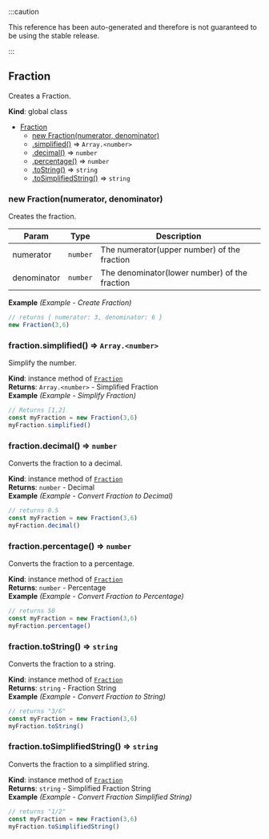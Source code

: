 
:::caution

This reference has been auto-generated and therefore is not guaranteed to be using the stable release.

:::

<a name="Fraction"></a>

## Fraction
Creates a Fraction.

**Kind**: global class  

* [Fraction](#Fraction)
    * [new Fraction(numerator, denominator)](#new_Fraction_new)
    * [.simplified()](#Fraction+simplified) ⇒ <code>Array.&lt;number&gt;</code>
    * [.decimal()](#Fraction+decimal) ⇒ <code>number</code>
    * [.percentage()](#Fraction+percentage) ⇒ <code>number</code>
    * [.toString()](#Fraction+toString) ⇒ <code>string</code>
    * [.toSimplifiedString()](#Fraction+toSimplifiedString) ⇒ <code>string</code>

<a name="new_Fraction_new"></a>

### new Fraction(numerator, denominator)
Creates the fraction.


| Param | Type | Description |
| --- | --- | --- |
| numerator | <code>number</code> | The numerator(upper number) of the fraction |
| denominator | <code>number</code> | The denominator(lower number) of the fraction |

**Example** *(Example - Create Fraction)*  
```js
// returns { numerator: 3, denominator: 6 }
new Fraction(3,6)
```
<a name="Fraction+simplified"></a>

### fraction.simplified() ⇒ <code>Array.&lt;number&gt;</code>
Simplify the number.

**Kind**: instance method of [<code>Fraction</code>](#Fraction)  
**Returns**: <code>Array.&lt;number&gt;</code> - Simplified Fraction  
**Example** *(Example - Simplify Fraction)*  
```js
// Returns [1,2]
const myFraction = new Fraction(3,6)
myFraction.simplified()
```
<a name="Fraction+decimal"></a>

### fraction.decimal() ⇒ <code>number</code>
Converts the fraction to a decimal.

**Kind**: instance method of [<code>Fraction</code>](#Fraction)  
**Returns**: <code>number</code> - Decimal  
**Example** *(Example - Convert Fraction to Decimal)*  
```js
// returns 0.5
const myFraction = new Fraction(3,6)
myFraction.decimal()
```
<a name="Fraction+percentage"></a>

### fraction.percentage() ⇒ <code>number</code>
Converts the fraction to a percentage.

**Kind**: instance method of [<code>Fraction</code>](#Fraction)  
**Returns**: <code>number</code> - Percentage  
**Example** *(Example - Convert Fraction to Percentage)*  
```js
// returns 50
const myFraction = new Fraction(3,6)
myFraction.percentage()
```
<a name="Fraction+toString"></a>

### fraction.toString() ⇒ <code>string</code>
Converts the fraction to a string.

**Kind**: instance method of [<code>Fraction</code>](#Fraction)  
**Returns**: <code>string</code> - Fraction String  
**Example** *(Example - Convert Fraction to String)*  
```js
// returns "3/6"
const myFraction = new Fraction(3,6)
myFraction.toString()
```
<a name="Fraction+toSimplifiedString"></a>

### fraction.toSimplifiedString() ⇒ <code>string</code>
Converts the fraction to a simplified string.

**Kind**: instance method of [<code>Fraction</code>](#Fraction)  
**Returns**: <code>string</code> - Simplified Fraction String  
**Example** *(Example - Convert Fraction Simplified String)*  
```js
// returns "1/2"
const myFraction = new Fraction(3,6)
myFraction.toSimplifiedString()
```
